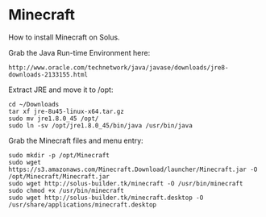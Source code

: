 # Minecraft

How to install Minecraft on Solus.

Grab the Java Run-time Environment here:
```
http://www.oracle.com/technetwork/java/javase/downloads/jre8-downloads-2133155.html
```

Extract JRE and move it to /opt:
```
cd ~/Downloads
tar xf jre-8u45-linux-x64.tar.gz
sudo mv jre1.8.0_45 /opt/
sudo ln -sv /opt/jre1.8.0_45/bin/java /usr/bin/java
```

Grab the Minecraft files and menu entry:
```
sudo mkdir -p /opt/Minecraft
sudo wget https://s3.amazonaws.com/Minecraft.Download/launcher/Minecraft.jar -O /opt/Minecraft/Minecraft.jar
sudo wget http://solus-builder.tk/minecraft -O /usr/bin/minecraft
sudo chmod +x /usr/bin/minecraft
sudo wget http://solus-builder.tk/minecraft.desktop -O /usr/share/applications/minecraft.desktop
```
